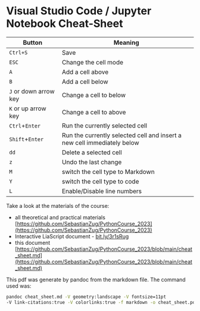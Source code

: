 # Visual Studio Code / Jupyter Notebook Cheat-Sheet

| Button                | Meaning                                                                 |
| --------------------- | ----------------------------------------------------------------------- |
| `Ctrl+S`              | Save                                                                    |
| `ESC`                 | Change the cell mode                                                    |
| `A`                   | Add a cell above                                                        |
| `B`                   | Add a cell below                                                        |
| `J` or down arrow key | Change a cell to below                                                  |
| `K` or up arrow key   | Change a cell to above                                                  |
| `Ctrl`+`Enter`        | Run the currently selected cell                                         |
| `Shift`+`Enter`       | Run the currently selected cell and insert a new cell immediately below |
| `dd`                  | Delete a selected cell                                                  |
| `z`                   | Undo the last change                                                    |
| `M`                   | switch the cell type to Markdown                                        |
| `Y`                   | switch the cell type to code                                            |
| `L`                   | Enable/Disable line numbers                                             |

Take a look at the materials of the course:

+ all theoretical and practical materials [https://github.com/SebastianZug/PythonCourse_2023](https://github.com/SebastianZug/PythonCourse_2023)
+ Interactive LiaScript document - [bit.ly/3r1sRug](https://liascript.github.io/course/?https://raw.githubusercontent.com/SebastianZug/PythonCourse_2023/main/README.md#1)
+ this document [https://github.com/SebastianZug/PythonCourse_2023/blob/main/cheat_sheet.md](https://github.com/SebastianZug/PythonCourse_2023/blob/main/cheat_sheet.md)


This pdf was generate by pandoc from the markdown file. The command used was:

```bash
pandoc cheat_sheet.md -V geometry:landscape -V fontsize=11pt 
-V link-citations:true -V colorlinks:true -f markdown -o cheat_sheet.pdf
```